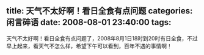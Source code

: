 title: 天气不太好啊！看日全食有点问题
categories: 闲言碎语
date: 2008-08-01 23:40:00
tags:
---

天气不太好啊！看日全食有点问题了，2008年8月1日18时到20时有日全食，不过早上起来，看天气不怎么样，希望下午可以看到，百年不遇的事情啊！